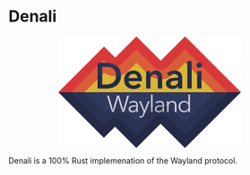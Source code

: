 # Denali

<img src="https://raw.githubusercontent.com/Chugach-UI/branding/ea55519293ac571bacfea515ccc17ce93e2db82d/Denali/Denali-Banner.svg" alt="Denali banner image" height="200" style="display: block; margin-left: auto; margin-right: auto; margin-block: 10px;">

Denali is a 100% Rust implemenation of the Wayland protocol.

